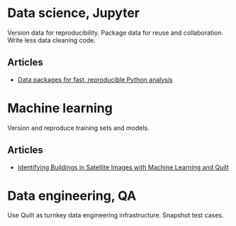 # Data science, Jupyter
Version data for reproducibility. Package data for reuse and collaboration. Write less data cleaning code.

## Articles
  * [Data packages for fast, reproducible Python analysis](https://blog.quiltdata.com/data-packages-for-fast-reproducible-python-analysis-c74b78015c7f)

# Machine learning
Version and reproduce training sets and models.

## Articles
* [Identifying Buildings in Satellite Images with Machine Learning and Quilt](https://medium.com/@xander80/identifying-buildings-in-satellite-images-with-machine-learning-and-quilt-5a5579670885)


# Data engineering, QA
Use Quilt as turnkey data engineering infrastructure. Snapshot test cases.